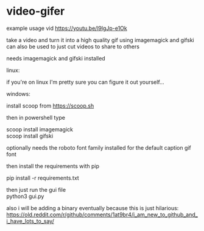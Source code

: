 # video-gifer

example usage vid https://youtu.be/l9lgJp-e1Ok  

take a video and turn it into a high quality gif using imagemagick and gifski  
can also be used to just cut videos to share to others  

needs imagemagick and gifski installed  

linux:  

if you're on linux I'm pretty sure you can figure it out yourself...  

windows:  

install scoop from https://scoop.sh  

then in powershell type  

scoop install imagemagick  
scoop install gifski  

optionally needs the roboto font family installed for the default caption gif font  

then install the requirements with pip  

pip install -r requirements.txt  

then just run the gui file  
python3 gui.py  

also i will be adding a binary eventually because this is just hilarious:
https://old.reddit.com/r/github/comments/1at9br4/i_am_new_to_github_and_i_have_lots_to_say/